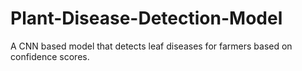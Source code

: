 # Plant-Disease-Detection-Model
A CNN based model that detects leaf diseases for farmers based on confidence scores.
